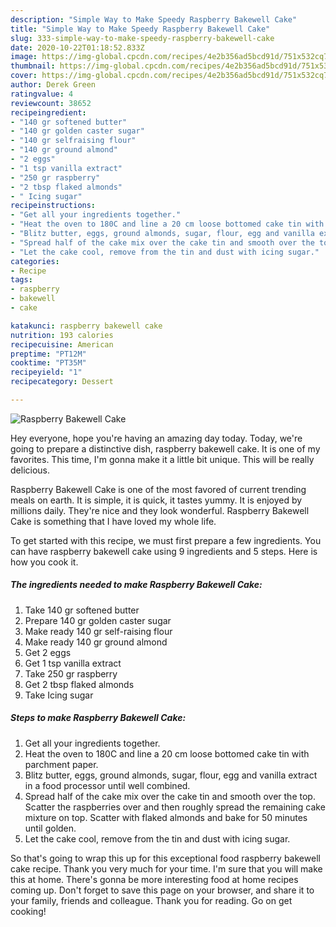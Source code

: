 ```yaml
---
description: "Simple Way to Make Speedy Raspberry Bakewell Cake"
title: "Simple Way to Make Speedy Raspberry Bakewell Cake"
slug: 333-simple-way-to-make-speedy-raspberry-bakewell-cake
date: 2020-10-22T01:18:52.833Z
image: https://img-global.cpcdn.com/recipes/4e2b356ad5bcd91d/751x532cq70/raspberry-bakewell-cake-recipe-main-photo.jpg
thumbnail: https://img-global.cpcdn.com/recipes/4e2b356ad5bcd91d/751x532cq70/raspberry-bakewell-cake-recipe-main-photo.jpg
cover: https://img-global.cpcdn.com/recipes/4e2b356ad5bcd91d/751x532cq70/raspberry-bakewell-cake-recipe-main-photo.jpg
author: Derek Green
ratingvalue: 4
reviewcount: 38652
recipeingredient:
- "140 gr softened butter"
- "140 gr golden caster sugar"
- "140 gr selfraising flour"
- "140 gr ground almond"
- "2 eggs"
- "1 tsp vanilla extract"
- "250 gr raspberry"
- "2 tbsp flaked almonds"
- " Icing sugar"
recipeinstructions:
- "Get all your ingredients together."
- "Heat the oven to 180C and line a 20 cm loose bottomed cake tin with parchment paper."
- "Blitz butter, eggs, ground almonds, sugar, flour, egg and vanilla extract in a food processor until well combined."
- "Spread half of the cake mix over the cake tin and smooth over the top. Scatter the raspberries over and then roughly spread the remaining cake mixture on top. Scatter with flaked almonds and bake for 50 minutes until golden."
- "Let the cake cool, remove from the tin and dust with icing sugar."
categories:
- Recipe
tags:
- raspberry
- bakewell
- cake

katakunci: raspberry bakewell cake 
nutrition: 193 calories
recipecuisine: American
preptime: "PT12M"
cooktime: "PT35M"
recipeyield: "1"
recipecategory: Dessert

---
```



![Raspberry Bakewell Cake](https://img-global.cpcdn.com/recipes/4e2b356ad5bcd91d/751x532cq70/raspberry-bakewell-cake-recipe-main-photo.jpg)

Hey everyone, hope you're having an amazing day today. Today, we're going to prepare a distinctive dish, raspberry bakewell cake. It is one of my favorites. This time, I'm gonna make it a little bit unique. This will be really delicious.

Raspberry Bakewell Cake is one of the most favored of current trending meals on earth. It is simple, it is quick, it tastes yummy. It is enjoyed by millions daily. They're nice and they look wonderful. Raspberry Bakewell Cake is something that I have loved my whole life.




To get started with this recipe, we must first prepare a few ingredients. You can have raspberry bakewell cake using 9 ingredients and 5 steps. Here is how you cook it.

<!--inarticleads1-->

##### The ingredients needed to make Raspberry Bakewell Cake:

1. Take 140 gr softened butter
1. Prepare 140 gr golden caster sugar
1. Make ready 140 gr self-raising flour
1. Make ready 140 gr ground almond
1. Get 2 eggs
1. Get 1 tsp vanilla extract
1. Take 250 gr raspberry
1. Get 2 tbsp flaked almonds
1. Take  Icing sugar




<!--inarticleads2-->

##### Steps to make Raspberry Bakewell Cake:

1. Get all your ingredients together.
1. Heat the oven to 180C and line a 20 cm loose bottomed cake tin with parchment paper.
1. Blitz butter, eggs, ground almonds, sugar, flour, egg and vanilla extract in a food processor until well combined.
1. Spread half of the cake mix over the cake tin and smooth over the top. Scatter the raspberries over and then roughly spread the remaining cake mixture on top. Scatter with flaked almonds and bake for 50 minutes until golden.
1. Let the cake cool, remove from the tin and dust with icing sugar.




So that's going to wrap this up for this exceptional food raspberry bakewell cake recipe. Thank you very much for your time. I'm sure that you will make this at home. There's gonna be more interesting food at home recipes coming up. Don't forget to save this page on your browser, and share it to your family, friends and colleague. Thank you for reading. Go on get cooking!
